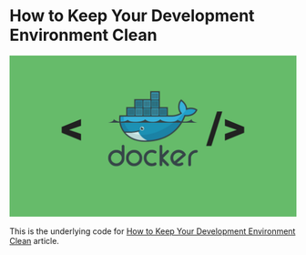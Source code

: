 # How to Keep Your Development Environment Clean

<p align="center">
  <img src="./cover.jpg"/>
</p>

This is the underlying code for [How to Keep Your Development Environment Clean](https://outcrawl.com/clean-development-environment-docker/) article.
